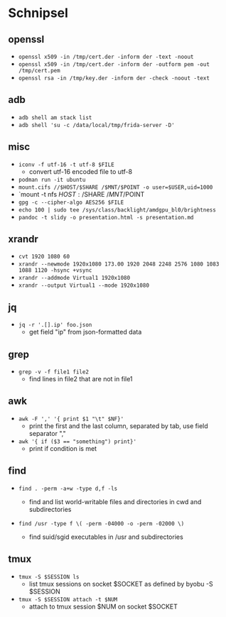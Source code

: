 # Schnipsel

## openssl
- `openssl x509 -in /tmp/cert.der -inform der -text -noout`
- `openssl x509 -in /tmp/cert.der -inform der -outform pem -out /tmp/cert.pem`
- `openssl rsa -in /tmp/key.der -inform der -check -noout -text`

## adb
- `adb shell am stack list`
- `adb shell 'su -c /data/local/tmp/frida-server -D'`

## misc
- `iconv -f utf-16 -t utf-8 $FILE`
  - convert utf-16 encoded file to utf-8
- `podman run -it ubuntu`
- `mount.cifs //$HOST/$SHARE /$MNT/$POINT -o user=$USER,uid=1000`
- `mount -t nfs $HOST:/$SHARE /$MNT/$POINT
- `gpg -c --cipher-algo AES256 $FILE`
- `echo 100 | sudo tee /sys/class/backlight/amdgpu_bl0/brightness`
- `pandoc -t slidy -o presentation.html -s presentation.md`

## xrandr
- `cvt 1920 1080 60`
- `xrandr --newmode 1920x1080 173.00 1920 2048 2248 2576 1080 1083 1088 1120 -hsync +vsync`
- `xrandr --addmode Virtual1 1920x1080`
- `xrandr --output Virtual1 --mode 1920x1080`

## jq
- `jq -r '.[].ip' foo.json`
  - get field "ip" from json-formatted data

## grep
- `grep -v -f file1 file2`
  - find lines in file2 that are not in file1

## awk
- `awk -F ',' '{ print $1 "\t" $NF}'`
  - print the first and the last column, separated by tab, use field separator ","
- `awk '{ if ($3 == "something") print}'`
  - print if condition is met

## find
- `find . -perm -a+w -type d,f -ls`
  - find and list world-writable files and directories in cwd and subdirectories

- `find /usr -type f \( -perm -04000 -o -perm -02000 \)`
  - find suid/sgid executables in /usr and subdirectories

## tmux
- `tmux -S $SESSION ls`
  - list tmux sessions on socket $SOCKET as defined by byobu -S $SESSION
- `tmux -S $SESSION attach -t $NUM`
  - attach to tmux session $NUM on socket $SOCKET

